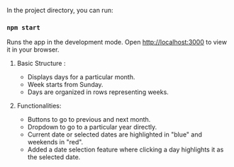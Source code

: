 
In the project directory, you can run:

### `npm start`

Runs the app in the development mode.
Open [http://localhost:3000](http://localhost:3000) to view it in your browser.

1. Basic Structure :
   * Displays days for a particular month.
   * Week starts from Sunday.
   * Days are organized in rows representing weeks.

2. Functionalities:
   * Buttons to go to previous and next month.
   * Dropdown to go to a particular year directly.
   * Current date or selected dates are highlighted in "blue" and weekends in "red".
   * Added a date selection feature where clicking a day highlights it as the selected date.

